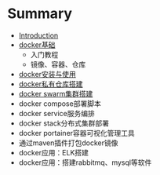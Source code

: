 # Summary

* [Introduction](README.md)
* [docker基础](dockerji-chu.md)
  * 入门教程
  * 镜像、容器、仓库
* [docker安装与使用](dockeran-zhuang-yu-shi-yong.md)
* [docker私有仓库搭建](dockersi-you-cang-ku-da-jian.md)
* [docker swarm集群搭建](docker-swarmji-qun-da-jian.md)
* docker compose部署脚本
* docker service服务编排
* docker stack分布式集群部署
* docker portainer容器可视化管理工具
* 通过maven插件打包docker镜像
* docker应用：ELK搭建
* docker应用：搭建rabbitmq、mysql等软件

